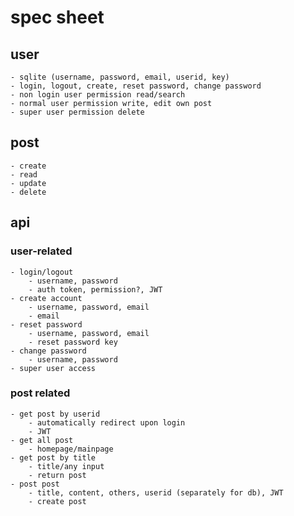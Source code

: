 # spec sheet

## user

	- sqlite (username, password, email, userid, key)
	- login, logout, create, reset password, change password
	- non login user permission read/search
	- normal user permission write, edit own post
	- super user permission delete

## post

	- create
	- read
	- update
	- delete

## api

### user-related

	- login/logout
		- username, password
		- auth token, permission?, JWT
	- create account
		- username, password, email
		- email
	- reset password
		- username, password, email
		- reset password key
	- change password
		- username, password
	- super user access

### post related

	- get post by userid
		- automatically redirect upon login
		- JWT
	- get all post
		- homepage/mainpage
	- get post by title
		- title/any input
		- return post
	- post post
		- title, content, others, userid (separately for db), JWT
		- create post